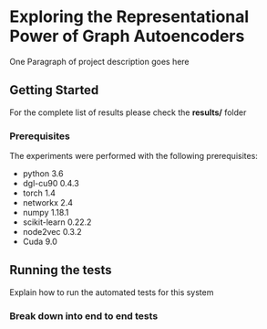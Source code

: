#  Exploring the Representational Power of Graph Autoencoders

One Paragraph of project description goes here

## Getting Started

For the complete list of results please check the **results/** folder

### Prerequisites
The experiments were performed with the following prerequisites:
- python 3.6
- dgl-cu90 0.4.3
- torch 1.4
- networkx 2.4
- numpy 1.18.1
- scikit-learn 0.22.2
- node2vec 0.3.2
- Cuda 9.0

## Running the tests

Explain how to run the automated tests for this system

### Break down into end to end tests


